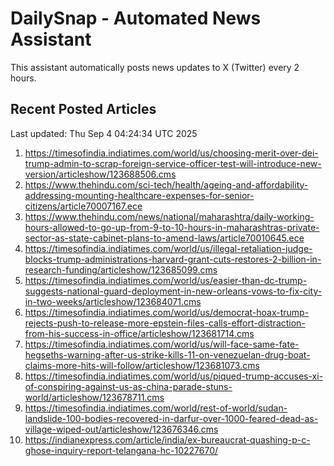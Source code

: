 # DailySnap - Automated News Assistant

This assistant automatically posts news updates to X (Twitter) every 2 hours.

## Recent Posted Articles

Last updated: Thu Sep  4 04:24:34 UTC 2025

1. https://timesofindia.indiatimes.com/world/us/choosing-merit-over-dei-trump-admin-to-scrap-foreign-service-officer-test-will-introduce-new-version/articleshow/123688506.cms
2. https://www.thehindu.com/sci-tech/health/ageing-and-affordability-addressing-mounting-healthcare-expenses-for-senior-citizens/article70007167.ece
3. https://www.thehindu.com/news/national/maharashtra/daily-working-hours-allowed-to-go-up-from-9-to-10-hours-in-maharashtras-private-sector-as-state-cabinet-plans-to-amend-laws/article70010645.ece
4. https://timesofindia.indiatimes.com/world/us/illegal-retaliation-judge-blocks-trump-administrations-harvard-grant-cuts-restores-2-billion-in-research-funding/articleshow/123685099.cms
5. https://timesofindia.indiatimes.com/world/us/easier-than-dc-trump-suggests-national-guard-deployment-in-new-orleans-vows-to-fix-city-in-two-weeks/articleshow/123684071.cms
6. https://timesofindia.indiatimes.com/world/us/democrat-hoax-trump-rejects-push-to-release-more-epstein-files-calls-effort-distraction-from-his-success-in-office/articleshow/123681714.cms
7. https://timesofindia.indiatimes.com/world/us/will-face-same-fate-hegseths-warning-after-us-strike-kills-11-on-venezuelan-drug-boat-claims-more-hits-will-follow/articleshow/123681073.cms
8. https://timesofindia.indiatimes.com/world/us/piqued-trump-accuses-xi-of-conspiring-against-us-as-china-parade-stuns-world/articleshow/123678711.cms
9. https://timesofindia.indiatimes.com/world/rest-of-world/sudan-landslide-100-bodies-recovered-in-darfur-over-1000-feared-dead-as-village-wiped-out/articleshow/123676346.cms
10. https://indianexpress.com/article/india/ex-bureaucrat-quashing-p-c-ghose-inquiry-report-telangana-hc-10227670/
